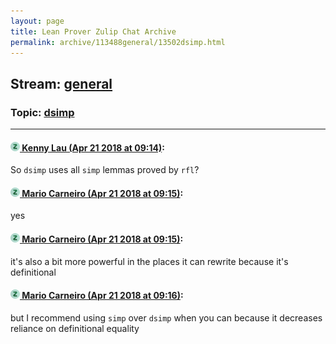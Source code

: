 ```yaml
---
layout: page
title: Lean Prover Zulip Chat Archive 
permalink: archive/113488general/13502dsimp.html
---
```


## Stream: [general](index.html)
### Topic: [dsimp](13502dsimp.html)

---

#### [![Click to go to Zulip](../../assets/img/zulip2.png) Kenny Lau (Apr 21 2018 at 09:14)](https://leanprover.zulipchat.com/#narrow/stream/113488-general/topic/dsimp/near/125484696):
So `dsimp` uses all `simp` lemmas proved by `rfl`?

#### [![Click to go to Zulip](../../assets/img/zulip2.png) Mario Carneiro (Apr 21 2018 at 09:15)](https://leanprover.zulipchat.com/#narrow/stream/113488-general/topic/dsimp/near/125484712):
yes

#### [![Click to go to Zulip](../../assets/img/zulip2.png) Mario Carneiro (Apr 21 2018 at 09:15)](https://leanprover.zulipchat.com/#narrow/stream/113488-general/topic/dsimp/near/125484714):
it's also a bit more powerful in the places it can rewrite because it's definitional

#### [![Click to go to Zulip](../../assets/img/zulip2.png) Mario Carneiro (Apr 21 2018 at 09:16)](https://leanprover.zulipchat.com/#narrow/stream/113488-general/topic/dsimp/near/125484757):
but I recommend using `simp` over `dsimp` when you can because it decreases reliance on definitional equality


